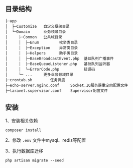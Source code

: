 ## 目录结构

```
├─app
│  ├─Customize   自定义框架目录
│  └─Domain      业务领域目录
│     ├─Common   公共域目录
│     │  ├─Enum         枚举类目录
│     │  ├─Exception    异常类目录
│     │  ├─Helpers      助手类目录
│     │  ├─BaseBroadcastEvent.php  基础队列广播事件
│     │  ├─BaseQueueListener.php   基础队列监听器
│     │  └─ErrorCode.php           错误码
│     └─ ...     更多业务领域目录
├─crontab.sh        任务调度
├─echo-server.nginx.conf     Socket.IO服务器重定向配置文件
├─laravel.supervisor.conf    Supervisor配置文件
```

## 安装

1、安装相关依赖

```
composer install
```

2、修改 `.env` 文件中mysql、redis等配置

3、执行数据库迁移

```
php artisan migrate --seed
```
